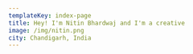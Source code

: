 ```yaml
---
templateKey: index-page
title: Hey! I'm Nitin Bhardwaj and I'm a creative
image: /img/nitin.png
city: Chandigarh, India
---
```

